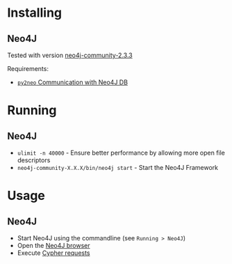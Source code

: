 # Installing
## Neo4J
Tested with version [neo4j-community-2.3.3](https://neo4j.com/download/?ref=home)

Requirements:

* [`py2neo` Communication with Neo4J DB](http://py2neo.org/v3/)

# Running
## Neo4J
* `ulimit -n 40000` - Ensure better performance by allowing more open file descriptors
* `neo4j-community-X.X.X/bin/neo4j start` - Start the Neo4J Framework

# Usage
## Neo4J
* Start Neo4J using the commandline (see `Running > Neo4J`)
* Open the [Neo4J browser](http://localhost:7474/browser)
* Execute [Cypher requests](https://neo4j.com/docs/cypher-refcard/current/)
